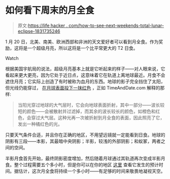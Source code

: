 # 如何看下周末的月全食

> 原文:[https://life hacker . com/how-to-see-next-weekends-total-lunar-eclipse-1831735246](https://lifehacker.com/how-to-see-next-weekends-total-lunar-eclipse-1831735246)

1 月 20 日，北美、南美、欧洲西部和非洲的天文爱好者可以看到月全食。作为奖励，这将是一个超级月亮，所以这将是一个比平常更大的 T2 日食。

Watch

根据美国宇航局的说法，超级月亮基本上就是它听起来的样子——对人眼来说，它看起来更大更亮，因为它处于近日点，这意味着它在轨道上离地球最近。月食不会遮住月亮；它实际上创造了有时被称为血月的东西。地球的影子完全挡住了太阳，但光线仍能穿过， [在月球表面投下一抹红色](https://www.timeanddate.com/eclipse/total-lunar-eclipse.html) ，正如 TimeAndDate.com 解释的那样:

> 当阳光穿过地球的大气层时，它会向地球表面折射，其中一部分——波长较短的颜色——会被散射并过滤掉，而其余的波长较长的颜色，如橙色和红色，会穿过大气层。这种光再一次被折射到月全食的表面，因此照亮了它，发出一种橘红色的光。

只要天气条件合适，并且你在正确的地区，不用望远镜就一定能看到日食。地球的阴影有三段——本影，其最暗中央阴影；半影，较浅的外部阴影；和蚁冢，两者之间的空间。

半影月食首先开始，最终阴影密度增加，然后随着月球通过其轨道再次变成半影月食。整个过程需要五个多小时，但是你可以在你的地区 [这里](https://www.timeanddate.com/eclipse/lunar/2019-january-21) 查看它发生的预计时间。据估计，这次月全食将持续一个多小时——有足够的时间来敬畏地凝视天空。